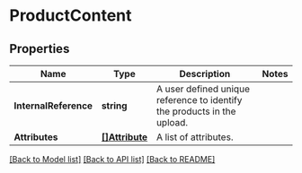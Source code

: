 # ProductContent

## Properties

Name | Type | Description | Notes
------------ | ------------- | ------------- | -------------
**InternalReference** | **string** | A user defined unique reference to identify the products in the upload. | 
**Attributes** | [**[]Attribute**](Attribute.md) | A list of attributes. | 

[[Back to Model list]](../README.md#documentation-for-models) [[Back to API list]](../README.md#documentation-for-api-endpoints) [[Back to README]](../README.md)


